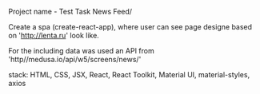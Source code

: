 Project name - Test Task News Feed/ 

Create a spa (create-react-app), where user can see page designe based on 'http://lenta.ru' look like. 

For the including data was used an API from  'http//medusa.io/api/w5/screens/news/'

stack: HTML, CSS, JSX, React, React Toolkit, Material UI, material-styles, axios
